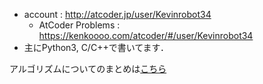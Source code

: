 * account : http://atcoder.jp/user/Kevinrobot34
  - AtCoder Problems : https://kenkoooo.com/atcoder/#/user/Kevinrobot34
* 主にPython3, C/C++で書いてます．

アルゴリズムについてのまとめは[こちら]( ./memo.md )

